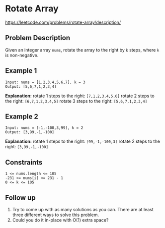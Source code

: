 # Rotate Array

https://leetcode.com/problems/rotate-array/description/

## Problem Description

Given an integer array `nums`, rotate the array to the right by `k` steps, where `k` is non-negative.

## Example 1

```text
Input: nums = [1,2,3,4,5,6,7], k = 3
Output: [5,6,7,1,2,3,4]
```

**Explanation:**
rotate 1 steps to the right: `[7,1,2,3,4,5,6]`
rotate 2 steps to the right: `[6,7,1,2,3,4,5]`
rotate 3 steps to the right: `[5,6,7,1,2,3,4]`

## Example 2

```text
Input: nums = [-1,-100,3,99], k = 2
Output: [3,99,-1,-100]
```

**Explanation:**
rotate 1 steps to the right: `[99,-1,-100,3]`
rotate 2 steps to the right: `[3,99,-1,-100]`

## Constraints

```text
1 <= nums.length <= 105
-231 <= nums[i] <= 231 - 1
0 <= k <= 105
```

## Follow up

1. Try to come up with as many solutions as you can. There are at least three different ways to solve this problem.
2. Could you do it in-place with O(1) extra space?
